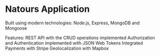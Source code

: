 # Natours Application

Built using modern technologies: Node.js, Express, MongoDB and Mongoose

Features:
REST API with the CRUD operations implemented
Authorization and Authentication implemented with JSON Web Tokens
Integrated Payments with Stripe
Geolocalization with Mapbox
